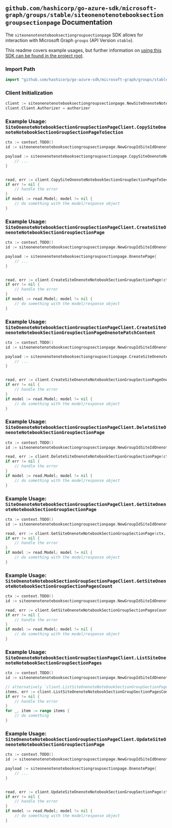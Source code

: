 
## `github.com/hashicorp/go-azure-sdk/microsoft-graph/groups/stable/siteonenotenotebooksectiongroupsectionpage` Documentation

The `siteonenotenotebooksectiongroupsectionpage` SDK allows for interaction with Microsoft Graph `groups` (API Version `stable`).

This readme covers example usages, but further information on [using this SDK can be found in the project root](https://github.com/hashicorp/go-azure-sdk/tree/main/docs).

### Import Path

```go
import "github.com/hashicorp/go-azure-sdk/microsoft-graph/groups/stable/siteonenotenotebooksectiongroupsectionpage"
```


### Client Initialization

```go
client := siteonenotenotebooksectiongroupsectionpage.NewSiteOnenoteNotebookSectionGroupSectionPageClientWithBaseURI("https://graph.microsoft.com")
client.Client.Authorizer = authorizer
```


### Example Usage: `SiteOnenoteNotebookSectionGroupSectionPageClient.CopySiteOnenoteNotebookSectionGroupSectionPageToSection`

```go
ctx := context.TODO()
id := siteonenotenotebooksectiongroupsectionpage.NewGroupIdSiteIdOnenoteNotebookIdSectionGroupIdSectionIdPageID("groupId", "siteId", "notebookId", "sectionGroupId", "onenoteSectionId", "onenotePageId")

payload := siteonenotenotebooksectiongroupsectionpage.CopySiteOnenoteNotebookSectionGroupSectionPageToSectionRequest{
	// ...
}


read, err := client.CopySiteOnenoteNotebookSectionGroupSectionPageToSection(ctx, id, payload, siteonenotenotebooksectiongroupsectionpage.DefaultCopySiteOnenoteNotebookSectionGroupSectionPageToSectionOperationOptions())
if err != nil {
	// handle the error
}
if model := read.Model; model != nil {
	// do something with the model/response object
}
```


### Example Usage: `SiteOnenoteNotebookSectionGroupSectionPageClient.CreateSiteOnenoteNotebookSectionGroupSectionPage`

```go
ctx := context.TODO()
id := siteonenotenotebooksectiongroupsectionpage.NewGroupIdSiteIdOnenoteNotebookIdSectionGroupIdSectionID("groupId", "siteId", "notebookId", "sectionGroupId", "onenoteSectionId")

payload := siteonenotenotebooksectiongroupsectionpage.OnenotePage{
	// ...
}


read, err := client.CreateSiteOnenoteNotebookSectionGroupSectionPage(ctx, id, payload, siteonenotenotebooksectiongroupsectionpage.DefaultCreateSiteOnenoteNotebookSectionGroupSectionPageOperationOptions())
if err != nil {
	// handle the error
}
if model := read.Model; model != nil {
	// do something with the model/response object
}
```


### Example Usage: `SiteOnenoteNotebookSectionGroupSectionPageClient.CreateSiteOnenoteNotebookSectionGroupSectionPageOnenotePatchContent`

```go
ctx := context.TODO()
id := siteonenotenotebooksectiongroupsectionpage.NewGroupIdSiteIdOnenoteNotebookIdSectionGroupIdSectionIdPageID("groupId", "siteId", "notebookId", "sectionGroupId", "onenoteSectionId", "onenotePageId")

payload := siteonenotenotebooksectiongroupsectionpage.CreateSiteOnenoteNotebookSectionGroupSectionPageOnenotePatchContentRequest{
	// ...
}


read, err := client.CreateSiteOnenoteNotebookSectionGroupSectionPageOnenotePatchContent(ctx, id, payload, siteonenotenotebooksectiongroupsectionpage.DefaultCreateSiteOnenoteNotebookSectionGroupSectionPageOnenotePatchContentOperationOptions())
if err != nil {
	// handle the error
}
if model := read.Model; model != nil {
	// do something with the model/response object
}
```


### Example Usage: `SiteOnenoteNotebookSectionGroupSectionPageClient.DeleteSiteOnenoteNotebookSectionGroupSectionPage`

```go
ctx := context.TODO()
id := siteonenotenotebooksectiongroupsectionpage.NewGroupIdSiteIdOnenoteNotebookIdSectionGroupIdSectionIdPageID("groupId", "siteId", "notebookId", "sectionGroupId", "onenoteSectionId", "onenotePageId")

read, err := client.DeleteSiteOnenoteNotebookSectionGroupSectionPage(ctx, id, siteonenotenotebooksectiongroupsectionpage.DefaultDeleteSiteOnenoteNotebookSectionGroupSectionPageOperationOptions())
if err != nil {
	// handle the error
}
if model := read.Model; model != nil {
	// do something with the model/response object
}
```


### Example Usage: `SiteOnenoteNotebookSectionGroupSectionPageClient.GetSiteOnenoteNotebookSectionGroupSectionPage`

```go
ctx := context.TODO()
id := siteonenotenotebooksectiongroupsectionpage.NewGroupIdSiteIdOnenoteNotebookIdSectionGroupIdSectionIdPageID("groupId", "siteId", "notebookId", "sectionGroupId", "onenoteSectionId", "onenotePageId")

read, err := client.GetSiteOnenoteNotebookSectionGroupSectionPage(ctx, id, siteonenotenotebooksectiongroupsectionpage.DefaultGetSiteOnenoteNotebookSectionGroupSectionPageOperationOptions())
if err != nil {
	// handle the error
}
if model := read.Model; model != nil {
	// do something with the model/response object
}
```


### Example Usage: `SiteOnenoteNotebookSectionGroupSectionPageClient.GetSiteOnenoteNotebookSectionGroupSectionPagesCount`

```go
ctx := context.TODO()
id := siteonenotenotebooksectiongroupsectionpage.NewGroupIdSiteIdOnenoteNotebookIdSectionGroupIdSectionID("groupId", "siteId", "notebookId", "sectionGroupId", "onenoteSectionId")

read, err := client.GetSiteOnenoteNotebookSectionGroupSectionPagesCount(ctx, id, siteonenotenotebooksectiongroupsectionpage.DefaultGetSiteOnenoteNotebookSectionGroupSectionPagesCountOperationOptions())
if err != nil {
	// handle the error
}
if model := read.Model; model != nil {
	// do something with the model/response object
}
```


### Example Usage: `SiteOnenoteNotebookSectionGroupSectionPageClient.ListSiteOnenoteNotebookSectionGroupSectionPages`

```go
ctx := context.TODO()
id := siteonenotenotebooksectiongroupsectionpage.NewGroupIdSiteIdOnenoteNotebookIdSectionGroupIdSectionID("groupId", "siteId", "notebookId", "sectionGroupId", "onenoteSectionId")

// alternatively `client.ListSiteOnenoteNotebookSectionGroupSectionPages(ctx, id, siteonenotenotebooksectiongroupsectionpage.DefaultListSiteOnenoteNotebookSectionGroupSectionPagesOperationOptions())` can be used to do batched pagination
items, err := client.ListSiteOnenoteNotebookSectionGroupSectionPagesComplete(ctx, id, siteonenotenotebooksectiongroupsectionpage.DefaultListSiteOnenoteNotebookSectionGroupSectionPagesOperationOptions())
if err != nil {
	// handle the error
}
for _, item := range items {
	// do something
}
```


### Example Usage: `SiteOnenoteNotebookSectionGroupSectionPageClient.UpdateSiteOnenoteNotebookSectionGroupSectionPage`

```go
ctx := context.TODO()
id := siteonenotenotebooksectiongroupsectionpage.NewGroupIdSiteIdOnenoteNotebookIdSectionGroupIdSectionIdPageID("groupId", "siteId", "notebookId", "sectionGroupId", "onenoteSectionId", "onenotePageId")

payload := siteonenotenotebooksectiongroupsectionpage.OnenotePage{
	// ...
}


read, err := client.UpdateSiteOnenoteNotebookSectionGroupSectionPage(ctx, id, payload, siteonenotenotebooksectiongroupsectionpage.DefaultUpdateSiteOnenoteNotebookSectionGroupSectionPageOperationOptions())
if err != nil {
	// handle the error
}
if model := read.Model; model != nil {
	// do something with the model/response object
}
```
